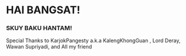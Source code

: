 # HAI BANGSAT!
### SKUY BAKU HANTAM!
Special Thanks to KarjokPangesty a.k.a KalengKhongGuan
, Lord Deray, Wawan Supriyadi, and All my friend
